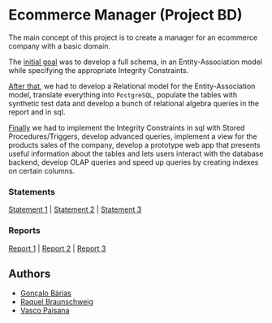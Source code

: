 # Ecommerce Manager (Project BD)

The main concept of this project is to create a  manager for an ecommerce company with a basic domain.

The [initial goal](https://github.com/goncalobarias/Ecommerce-BD/tree/E1) was to develop a full schema, in an Entity-Association model while
specifying the appropriate Integrity Constraints.

[After that](https://github.com/goncalobarias/Ecommerce-BD/tree/E2), we had to develop a Relational model for the Entity-Association model, translate
everything into `PostgreSQL`, populate the tables with synthetic test data and develop a bunch of relational algebra queries in the report and in sql.

[Finally](https://github.com/goncalobarias/Ecommerce-BD) we had to implement the Integrity Constraints in sql with Stored Procedures/Triggers, develop
advanced queries, implement a view for the products sales of the company, develop a prototype web app that presents useful information about the tables
and lets users interact with the database backend, develop OLAP queries and speed up queries by creating indexes on certain columns.

### Statements
[Statement 1](docs/statement-p1.pdf) | [Statement 2](docs/statement-p2.pdf) | [Statement 3](docs/statement-p3.pdf)

### Reports
[Report 1](reports/report1.pdf) | [Report 2](reports/report2.pdf) | [Report 3](reports/report3.pdf)

## Authors

- [Gonçalo Bárias](https://github.com/goncalobarias)
- [Raquel Braunschweig](https://github.com/iquelli)
- [Vasco Paisana](https://github.com/vascopaisana)
